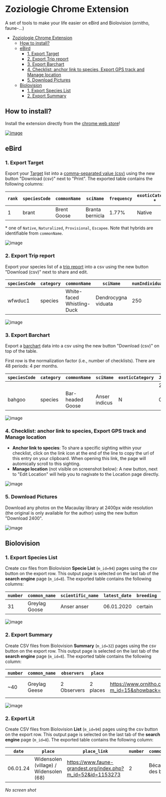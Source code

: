 # Zoziologie Chrome Extension

A set of tools to make your life easier on eBird and Biolovision (ornitho, faune-...)

- [Zoziologie Chrome Extension](#zoziologie-chrome-extension)
  - [How to install?](#how-to-install)
  - [eBird](#ebird)
    - [1. Export Target](#1-export-target)
    - [2. Export Trip report](#2-export-trip-report)
    - [3. Export Barchart](#3-export-barchart)
    - [4. Checklist: anchor link to species, Export GPS track and Manage location](#4-checklist-anchor-link-to-species-export-gps-track-and-manage-location)
    - [5. Download Pictures](#5-download-pictures)
  - [Biolovision](#biolovision)
    - [1. Export Species List](#1-export-species-list)
    - [2. Export Summary](#2-export-summary)

## How to install?

Install the extension directly from the [chrome web store](<[Zoziologie](https://chrome.google.com/webstore/detail/zoziologie/ikoemgmlmapdnjkphgficpdlkfiepodh)>)!

[![image](https://user-images.githubusercontent.com/7571260/213334689-48582f00-4a24-46b6-a56f-3b1b230cb456.png)](https://chrome.google.com/webstore/detail/zoziologie/ikoemgmlmapdnjkphgficpdlkfiepodh)

## eBird

### 1. Export Target

Export your [Target](https://ebird.org/targets) list into a [comma-separated value (csv)](https://en.wikipedia.org/wiki/Comma-separated_values) using the new button "Download (csv)" next to "Print". The exported table contains the following columns:

| `rank` | `speciesCode` | `commonName` | `sciName`       | `frequency` | `exoticCategory` \* |
| ------ | ------------- | ------------ | --------------- | ----------- | ------------------- |
| 1      | brant         | Brent Goose  | Branta bernicla | 1.77%       | Native              |

\* one of `Native`, `Naturalized`, `Provisional`, `Escapee`. Note that hybrids are identifiable from `commonName`.

![image](assets/target.png)

### 2. Export Trip report

Export your species list of a [trip report](https://ebird.org/mytripreports) into a csv using the new button "Download (csv)" next to share and edit.

| `speciesCode` | `category` | `commonName`               | `sciName`           | `numIndividuals` | `numChecklists` | `numPhotos` | `numAudio` | `numVideo` | `isLifer` | `numMedia` | `exoticCategory` | `isPhotoLifer` | `exotiisAudioLifercCategory` |
| ------------- | ---------- | -------------------------- | ------------------- | ---------------- | --------------- | ----------- | ---------- | ---------- | --------- | ---------- | ---------------- | ---------------- | ---------------- |
| wfwduc1       | species    | White-faced Whistling-Duck | Dendrocygna viduata | 250              | 2               | 0           | 0          | 0          | FALSE     | 0          |                  | FALSE        |   FALSE      |

![image](assets/tripreport.png)

### 3. Export Barchart

Export a [barchart](https://ebird.org/GuideMe?cmd=changeLocation) data into a csv using the new button "Download (csv)" on top of the table.

First row is the normalization factor (i.e., number of checklists). There are 48 periods: 4 per months.

| `speciesCode` | `category` | `commonName`     | `sciName`     | `exoticCategory` | `Jan1` | `Jan2` | `...` | `Dec4` |
| ------------- | ---------- | ---------------- | ------------- | ---------------- | ------- | ------- | ----- | ------- |
|               |            |                  |               |                  | 247     | 259     | ...   | 257     |
| bahgoo        | species    | Bar-headed Goose | Anser indicus | N                | 0       | 0       | ...   | 0       |

![image](assets/barchart.png)

### 4. Checklist: anchor link to species, Export GPS track and Manage location

- **Anchor link to species**: To share a specific sighting within your checklist, click on the link icon at the end of the line to copy the url of this entry on your clipboard. When opening this link, the page will automically scroll to this sighting.
- **Manage location** (not visible on screenshot below): A new button, next to "Edit Location" will help you to nagivate to the Location page directly.

![image](assets/checklist.png)

### 5. Download Pictures

Download any photos on the Macaulay library at 2400px wide resolution (the original is only available for the author) using the new button "Download 2400".

![image](assets/macaulay.png)

## Biolovision

### 1. Export Species List

Create csv files from Biolovision **Specie List** (`m_id=94`) pages using the csv button on the export row. This output page is selected on the last tab of the **search engine** page (`m_id=8`). The exported table contains the following columns:

| `number` | `common_name` | `scientific_name` | `latest_date` | `breeding` | `link_observation`                                                                                                                                                                                                                                                                                          | `link_stat`                                                                    | `link_info`                                                                                  |
| -------- | ------------- | ----------------- | ------------- | ---------- | ----------------------------------------------------------------------------------------------------------------------------------------------------------------------------------------------------------------------------------------------------------------------------------------------------------- | ------------------------------------------------------------------------------ | -------------------------------------------------------------------------------------------- |
| 31       | Greylag Goose | Anser anser       | 06.01.2020    | certain    | <https://www.ornitho.ch/index.php?m_id=94&showback=stor&p_c=5&p_cc=-1&sp_tg=1&sp_DateSynth=02.06.2020&sp_DChoice=offset&sp_DOffset=5&sp_SChoice=species&sp_S=60&sp_PChoice=canton&sp_cC=000100110000000000000011001001100000000000000000000&sp_FChoice=list&sp_FDisplay=DATE_PLACE_SPECIES&sp_DFormat=DESC> | <https://www.ornitho.ch/index.php?m_id=81&frmSpecies=60&sp_tg=1&showback=stor> | <https://www.ornitho.ch/index.php?m_id=15&showback=stor&backlink=skip&frmSpecies=60&sp_tg=1> |

![image](assets/species.png)

### 2. Export Summary

Create CSV files from Biolovision **Summary** (`m_id=32`) pages using the csv button on the export row. This output page is selected on the last tab of the **search engine** page (`m_id=8`). The exported table contains the following column:

| `number` | `common_name` | `observers` | `place` | `link_photo` |`link_observations`                                                                                                                                                                                                                                                                                                                 | `link_stat`                                                                             | `link_info`                                                                                         |
| -------- | ------------- | ----------- | -------- | ----------------------------------------------------------------------------------------------------------------------------------------------------------------------------------------------------------------------------------------------------------------------------------------------------------------------------------- | --------------------------------------------------------------------------------------- | --------------------------------------------------------------------------------------------------- | ------- |
| ~40      | Greylag Geese | 2 Observers | 2 places | <https://www.ornitho.ch/index.php?m_id=15&showback=stor&backlink=skip&y=2020&frmSpecies=60&sp_tg=1> | <https://www.ornitho.ch/index.php?m_id=94&showback=stor&p_c=5&p_cc=-1&sp_tg=1&sp_DateSynth=01.06.2020&sp_DChoice=range&sp_DFrom=01.06.2020&sp_DTo=01.06.2020&sp_SChoice=species&sp_S=60&sp_PChoice=canton&sp_cC=000100110000000000000011001001100000000000000000000&sp_FChoice=list&sp_FDisplay=DATE_PLACE_SPECIES&sp_DFormat=DESC> | <https://www.ornitho.ch/index.php?m_id=81&frmSpecies=60&showback=stor&cDate=2020-06-01> | 

![image](assets/summary.png)

### 2. Export Lit

Create CSV files from Biolovision **List** (`m_id=94`) pages using the csv button on the export row. This output page is selected on the last tab of the **search engine** page (`m_id=8`). The exported table contains the following column:

| `date` | `place` | `place_link` | `number` | `common_name` | `scientific_name` | `remark` |
| ------ | ------- | ------------ | -------- | ------------- | ----------------- | -------- |
| 06.01.24 | Widensolen (village) / Widensolen (68) | <https://www.faune-grandest.org/index.php?m_id=52&id=1153273> | 2 | Bécasses des bois | Scolopax rusticola | Remarque :observation de mon salon en vol | 

*No screen shot*
